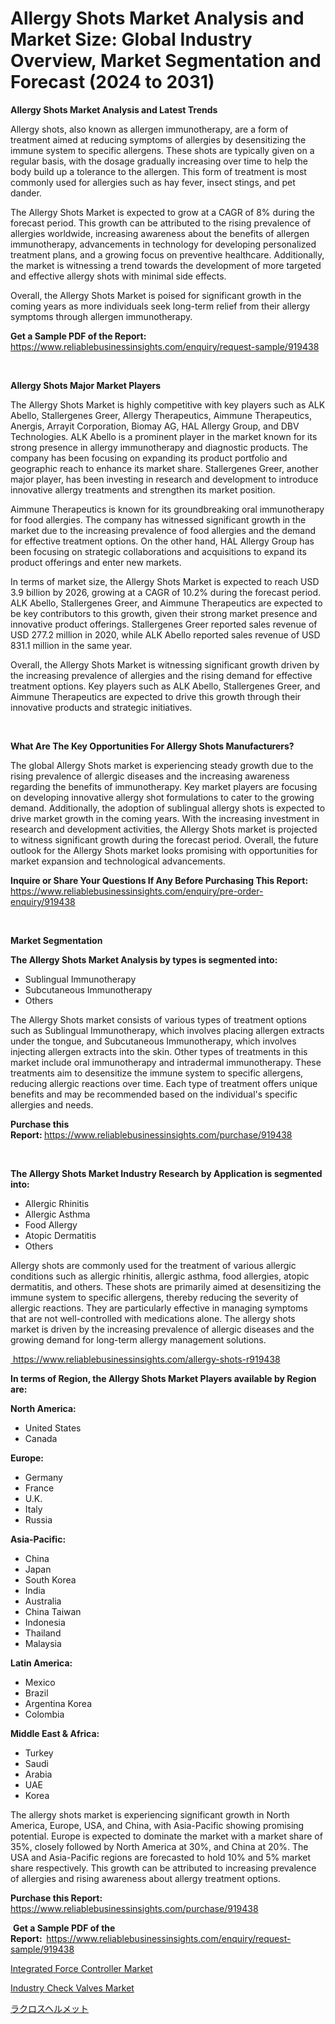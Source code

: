 <p><h1>Allergy Shots Market Analysis and Market Size: Global Industry Overview, Market Segmentation and Forecast (2024 to 2031)</h1></p><p><strong>Allergy Shots Market Analysis and Latest Trends</strong></p>
<p><p>Allergy shots, also known as allergen immunotherapy, are a form of treatment aimed at reducing symptoms of allergies by desensitizing the immune system to specific allergens. These shots are typically given on a regular basis, with the dosage gradually increasing over time to help the body build up a tolerance to the allergen. This form of treatment is most commonly used for allergies such as hay fever, insect stings, and pet dander.</p><p>The Allergy Shots Market is expected to grow at a CAGR of 8% during the forecast period. This growth can be attributed to the rising prevalence of allergies worldwide, increasing awareness about the benefits of allergen immunotherapy, advancements in technology for developing personalized treatment plans, and a growing focus on preventive healthcare. Additionally, the market is witnessing a trend towards the development of more targeted and effective allergy shots with minimal side effects.</p><p>Overall, the Allergy Shots Market is poised for significant growth in the coming years as more individuals seek long-term relief from their allergy symptoms through allergen immunotherapy.</p></p>
<p><strong>Get a Sample PDF of the Report:&nbsp;</strong> <a href="https://www.reliablebusinessinsights.com/enquiry/request-sample/919438">https://www.reliablebusinessinsights.com/enquiry/request-sample/919438</a></p>
<p>&nbsp;</p>
<p><strong>Allergy Shots Major Market Players</strong></p>
<p><p>The Allergy Shots Market is highly competitive with key players such as ALK Abello, Stallergenes Greer, Allergy Therapeutics, Aimmune Therapeutics, Anergis, Arrayit Corporation, Biomay AG, HAL Allergy Group, and DBV Technologies. ALK Abello is a prominent player in the market known for its strong presence in allergy immunotherapy and diagnostic products. The company has been focusing on expanding its product portfolio and geographic reach to enhance its market share. Stallergenes Greer, another major player, has been investing in research and development to introduce innovative allergy treatments and strengthen its market position.</p><p>Aimmune Therapeutics is known for its groundbreaking oral immunotherapy for food allergies. The company has witnessed significant growth in the market due to the increasing prevalence of food allergies and the demand for effective treatment options. On the other hand, HAL Allergy Group has been focusing on strategic collaborations and acquisitions to expand its product offerings and enter new markets.</p><p>In terms of market size, the Allergy Shots Market is expected to reach USD 3.9 billion by 2026, growing at a CAGR of 10.2% during the forecast period. ALK Abello, Stallergenes Greer, and Aimmune Therapeutics are expected to be key contributors to this growth, given their strong market presence and innovative product offerings. Stallergenes Greer reported sales revenue of USD 277.2 million in 2020, while ALK Abello reported sales revenue of USD 831.1 million in the same year.</p><p>Overall, the Allergy Shots Market is witnessing significant growth driven by the increasing prevalence of allergies and the rising demand for effective treatment options. Key players such as ALK Abello, Stallergenes Greer, and Aimmune Therapeutics are expected to drive this growth through their innovative products and strategic initiatives.</p></p>
<p>&nbsp;</p>
<p><strong>What Are The Key Opportunities For Allergy Shots Manufacturers?</strong></p>
<p><p>The global Allergy Shots market is experiencing steady growth due to the rising prevalence of allergic diseases and the increasing awareness regarding the benefits of immunotherapy. Key market players are focusing on developing innovative allergy shot formulations to cater to the growing demand. Additionally, the adoption of sublingual allergy shots is expected to drive market growth in the coming years. With the increasing investment in research and development activities, the Allergy Shots market is projected to witness significant growth during the forecast period. Overall, the future outlook for the Allergy Shots market looks promising with opportunities for market expansion and technological advancements.</p></p>
<p><strong>Inquire or Share Your Questions If Any Before Purchasing This Report:</strong> <a href="https://www.reliablebusinessinsights.com/enquiry/pre-order-enquiry/919438">https://www.reliablebusinessinsights.com/enquiry/pre-order-enquiry/919438</a></p>
<p>&nbsp;</p>
<p><strong>Market Segmentation</strong></p>
<p><strong>The Allergy Shots Market Analysis by types is segmented into:</strong></p>
<p><ul><li>Sublingual Immunotherapy</li><li>Subcutaneous Immunotherapy</li><li>Others</li></ul></p>
<p><p>The Allergy Shots market consists of various types of treatment options such as Sublingual Immunotherapy, which involves placing allergen extracts under the tongue, and Subcutaneous Immunotherapy, which involves injecting allergen extracts into the skin. Other types of treatments in this market include oral immunotherapy and intradermal immunotherapy. These treatments aim to desensitize the immune system to specific allergens, reducing allergic reactions over time. Each type of treatment offers unique benefits and may be recommended based on the individual's specific allergies and needs.</p></p>
<p><strong>Purchase this Report:&nbsp;</strong><a href="https://www.reliablebusinessinsights.com/purchase/919438">https://www.reliablebusinessinsights.com/purchase/919438</a></p>
<p>&nbsp;</p>
<p><strong>The Allergy Shots Market Industry Research by Application is segmented into:</strong></p>
<p><ul><li>Allergic Rhinitis</li><li>Allergic Asthma</li><li>Food Allergy</li><li>Atopic Dermatitis</li><li>Others</li></ul></p>
<p><p>Allergy shots are commonly used for the treatment of various allergic conditions such as allergic rhinitis, allergic asthma, food allergies, atopic dermatitis, and others. These shots are primarily aimed at desensitizing the immune system to specific allergens, thereby reducing the severity of allergic reactions. They are particularly effective in managing symptoms that are not well-controlled with medications alone. The allergy shots market is driven by the increasing prevalence of allergic diseases and the growing demand for long-term allergy management solutions.</p></p>
<p><a href="https://www.reliablebusinessinsights.com/allergy-shots-r919438">&nbsp;https://www.reliablebusinessinsights.com/allergy-shots-r919438</a></p>
<p><strong>In terms of Region, the Allergy Shots Market Players available by Region are:</strong></p>
<p>
    <p> <strong> North America: </strong>
        <ul>
            <li>United States</li>
            <li>Canada</li>
        </ul>
        </p> 
    <p> <strong> Europe: </strong>
        <ul>
            <li>Germany</li>
            <li>France</li>
            <li>U.K.</li>
            <li>Italy</li>
            <li>Russia</li>
        </ul>
        </p> 
    <p> <strong> Asia-Pacific: </strong>
        <ul>
            <li>China</li>
            <li>Japan</li>
            <li>South Korea</li>
            <li>India</li>
            <li>Australia</li>
            <li>China Taiwan</li>
            <li>Indonesia</li>
            <li>Thailand</li>
            <li>Malaysia</li>
        </ul>
        </p> 
    <p> <strong> Latin America: </strong>
        <ul>
            <li>Mexico</li>
            <li>Brazil</li>
            <li>Argentina Korea</li>
            <li>Colombia</li>
        </ul>
        </p> 
    <p> <strong> Middle East & Africa: </strong>
        <ul>
            <li>Turkey</li>
            <li>Saudi</li>
            <li>Arabia</li>
            <li>UAE</li>
            <li>Korea</li>
        </ul>
    </p>
    </p>
<p><p>The allergy shots market is experiencing significant growth in North America, Europe, USA, and China, with Asia-Pacific showing promising potential. Europe is expected to dominate the market with a market share of 35%, closely followed by North America at 30%, and China at 20%. The USA and Asia-Pacific regions are forecasted to hold 10% and 5% market share respectively. This growth can be attributed to increasing prevalence of allergies and rising awareness about allergy treatment options.</p></p>
<p><strong>Purchase this Report: </strong><a href="https://www.reliablebusinessinsights.com/purchase/919438">https://www.reliablebusinessinsights.com/purchase/919438</a></p>
<p>&nbsp;<strong>Get a Sample PDF of the Report:&nbsp;&nbsp;</strong><a href="https://www.reliablebusinessinsights.com/enquiry/request-sample/919438">https://www.reliablebusinessinsights.com/enquiry/request-sample/919438</a></p>
<p><strong></strong></p>
<p><p><a href="https://github.com/beatblasta/Market-Research-Report-List-4/blob/main/integrated-force-controller-market.md">Integrated Force Controller Market</a></p><p><a href="https://github.com/angelajermaine/Market-Research-Report-List-4/blob/main/industry-check-valves-market.md">Industry Check Valves Market</a></p><p><a href="https://github.com/FredaJerde/Market-Research-Report-List-1/blob/main/8829297170815.md">ラクロスヘルメット</a></p></p>